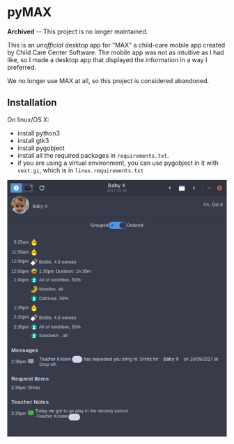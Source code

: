 pyMAX
=====


**Archived** -- This project is no longer maintained.


This is an _unofficial_ desktop app for "MAX" a child-care mobile app created by Child Care Center Software. The mobile app was not as intuitive as I had like, so I made a desktop app that displayed the information in a way I preferred.

We no longer use MAX at all, so this project is considered abandoned.


Installation
------------

On linux/OS X:

- install python3
- install gtk3
- install pygobject
- install all the required packages in `requirements.txt`.
- if you are using a virtual environment, you can use pygobject in it with `vext.gi`, which is in `linux.requirements.txt`


![screenshot](preview.png)
